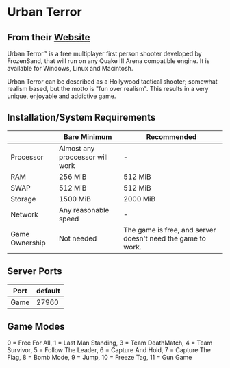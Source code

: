 # Urban Terror

## From their [Website](https://www.urbanterror.info/downloads/)

Urban Terror™ is a free multiplayer first person shooter developed by FrozenSand, that will run on any Quake III Arena compatible engine. It is available for Windows, Linux and Macintosh.

Urban Terror can be described as a Hollywood tactical shooter; somewhat realism based, but the motto is "fun over realism". This results in a very unique, enjoyable and addictive game.

## Installation/System Requirements
|  | Bare Minimum | Recommended |
|---------|---------|---------|
| Processor | Almost any proccessor will work | - |
| RAM | 256 MiB | 512 MiB |
| SWAP| 512 MiB | 512 MiB |
| Storage | 1500 MiB | 2000 MiB |
| Network | Any reasonable speed |- |
| Game Ownership | Not needed | The game is free, and server doesn't need the game to work. |   

## Server Ports

| Port    | default |
|---------|---------|
| Game    | 27960   |


## Game Modes
0 = Free For All, 1 = Last Man Standing, 3 = Team DeathMatch, 4 = Team Survivor, 5 = Follow The Leader, 6 = Capture And Hold, 7 = Capture The Flag, 8 = Bomb Mode, 9 = Jump, 10 = Freeze Tag, 11 = Gun Game
